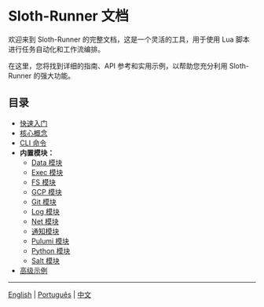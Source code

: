 # Sloth-Runner 文档

欢迎来到 Sloth-Runner 的完整文档，这是一个灵活的工具，用于使用 Lua 脚本进行任务自动化和工作流编排。

在这里，您将找到详细的指南、API 参考和实用示例，以帮助您充分利用 Sloth-Runner 的强大功能。

## 目录

*   [快速入门](./getting-started.md)
*   [核心概念](./core-concepts.md)
*   [CLI 命令](./CLI.md)
*   **内置模块：**
    *   [Data 模块](./modules/data.md)
    *   [Exec 模块](./modules/exec.md)
    *   [FS 模块](./modules/fs.md)
    *   [GCP 模块](./modules/gcp.md)
    *   [Git 模块](./modules/git.md)
    *   [Log 模块](./modules/log.md)
    *   [Net 模块](./modules/net.md)
    *   [通知模块](./modules/notifications.md)
    *   [Pulumi 模块](./modules/pulumi.md)
    *   [Python 模块](./modules/python.md)
    *   [Salt 模块](./modules/salt.md)
*   [高级示例](./advanced-examples.md)

---
[English](../en/index.md) | [Português](../pt/index.md) | [中文](./index.md)
